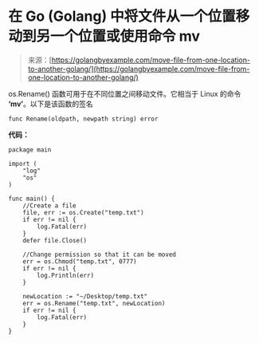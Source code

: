 <!--yml

分类：未分类

日期：2024-10-13 06:09:38

-->

# 在 Go (Golang) 中将文件从一个位置移动到另一个位置或使用命令 mv

> 来源：[https://golangbyexample.com/move-file-from-one-location-to-another-golang/](https://golangbyexample.com/move-file-from-one-location-to-another-golang/)

os.Rename() 函数可用于在不同位置之间移动文件。它相当于 Linux 的命令 **‘mv’**。以下是该函数的签名

```
func Rename(oldpath, newpath string) error
```

**代码：**

```
package main

import (
    "log"
    "os"
)

func main() {
    //Create a file
    file, err := os.Create("temp.txt")
    if err != nil {
        log.Fatal(err)
    }
    defer file.Close()

    //Change permission so that it can be moved
    err = os.Chmod("temp.txt", 0777)
    if err != nil {
        log.Println(err)
    }

    newLocation := "~/Desktop/temp.txt"
    err = os.Rename("temp.txt", newLocation)
    if err != nil {
        log.Fatal(err)
    }
}
```
